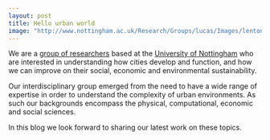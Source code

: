 ```yaml
---
layout: post
title: Hello urban world
image: "http://www.nottingham.ac.uk/Research/Groups/lucas/Images/lenton-hurst-small249x199.jpg"
---
```


We are a [group of researchers](https://nottingham.ac.uk/research/groups/lucas/index.aspx) based at the [University of Nottingham](https://www.nottingham.ac.uk/)  who are interested in understanding how cities develop and function, and how we can improve on their social, economic and environmental sustainability. 

Our interdisciplinary group emerged from the need to have a wide range of expertise in order to understand the complexity of urban environments. As such our backgrounds encompass the physical, computational, economic and social sciences.

In this blog we look forward to sharing our latest work on these topics.


